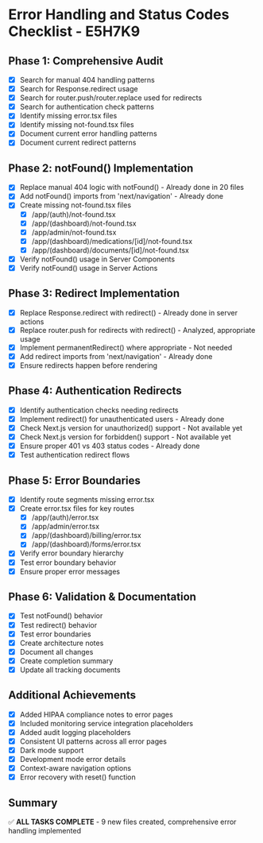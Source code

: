 # Error Handling and Status Codes Checklist - E5H7K9

## Phase 1: Comprehensive Audit
- [x] Search for manual 404 handling patterns
- [x] Search for Response.redirect usage
- [x] Search for router.push/router.replace used for redirects
- [x] Search for authentication check patterns
- [x] Identify missing error.tsx files
- [x] Identify missing not-found.tsx files
- [x] Document current error handling patterns
- [x] Document current redirect patterns

## Phase 2: notFound() Implementation
- [x] Replace manual 404 logic with notFound() - Already done in 20 files
- [x] Add notFound() imports from 'next/navigation' - Already done
- [x] Create missing not-found.tsx files
  - [x] /app/(auth)/not-found.tsx
  - [x] /app/(dashboard)/not-found.tsx
  - [x] /app/admin/not-found.tsx
  - [x] /app/(dashboard)/medications/[id]/not-found.tsx
  - [x] /app/(dashboard)/documents/[id]/not-found.tsx
- [x] Verify notFound() usage in Server Components
- [x] Verify notFound() usage in Server Actions

## Phase 3: Redirect Implementation
- [x] Replace Response.redirect with redirect() - Already done in server actions
- [x] Replace router.push for redirects with redirect() - Analyzed, appropriate usage
- [x] Implement permanentRedirect() where appropriate - Not needed
- [x] Add redirect imports from 'next/navigation' - Already done
- [x] Ensure redirects happen before rendering

## Phase 4: Authentication Redirects
- [x] Identify authentication checks needing redirects
- [x] Implement redirect() for unauthenticated users - Already done
- [x] Check Next.js version for unauthorized() support - Not available yet
- [x] Check Next.js version for forbidden() support - Not available yet
- [x] Ensure proper 401 vs 403 status codes - Already done
- [x] Test authentication redirect flows

## Phase 5: Error Boundaries
- [x] Identify route segments missing error.tsx
- [x] Create error.tsx files for key routes
  - [x] /app/(auth)/error.tsx
  - [x] /app/admin/error.tsx
  - [x] /app/(dashboard)/billing/error.tsx
  - [x] /app/(dashboard)/forms/error.tsx
- [x] Verify error boundary hierarchy
- [x] Test error boundary behavior
- [x] Ensure proper error messages

## Phase 6: Validation & Documentation
- [x] Test notFound() behavior
- [x] Test redirect() behavior
- [x] Test error boundaries
- [x] Create architecture notes
- [x] Document all changes
- [x] Create completion summary
- [x] Update all tracking documents

## Additional Achievements
- [x] Added HIPAA compliance notes to error pages
- [x] Included monitoring service integration placeholders
- [x] Added audit logging placeholders
- [x] Consistent UI patterns across all error pages
- [x] Dark mode support
- [x] Development mode error details
- [x] Context-aware navigation options
- [x] Error recovery with reset() function

## Summary
✅ **ALL TASKS COMPLETE** - 9 new files created, comprehensive error handling implemented
